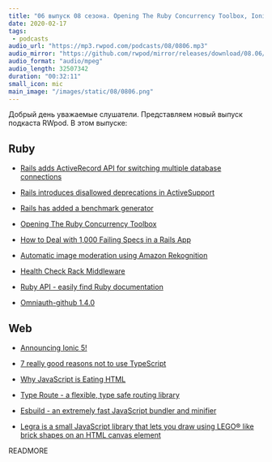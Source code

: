 ```yaml
---
title: "06 выпуск 08 сезона. Opening The Ruby Concurrency Toolbox, Ionic 5, Ruby API, Type Route, Esbuild, Legra и прочее"
date: 2020-02-17
tags:
 - podcasts
audio_url: "https://mp3.rwpod.com/podcasts/08/0806.mp3"
audio_mirror: "https://github.com/rwpod/mirror/releases/download/08.06/0806.mp3"
audio_format: "audio/mpeg"
audio_length: 32507342
duration: "00:32:11"
small_icon: mic
main_image: "/images/static/08/0806.png"
---
```


Добрый день уважаемые слушатели. Представляем новый выпуск подкаста RWpod. В этом выпуске:

## Ruby

 - [Rails adds ActiveRecord API for switching multiple database connections](https://blog.saeloun.com/2020/02/14/rails-6-multiple-database-support)
 - [Rails introduces disallowed deprecations in ActiveSupport](https://blog.saeloun.com/2020/02/12/rails-active-support-disallowed-deprecations)
 - [Rails has added a benchmark generator](https://blog.saeloun.com/2020/02/11/rails-benchmark-generator)
 - [Opening The Ruby Concurrency Toolbox](https://www.honeybadger.io/blog/ruby-concurrency-parallelism/)


 - [How to Deal with 1,000 Failing Specs in a Rails App](https://blog.planetargon.com/entries/how-to-deal-with-1000-failing-specs-in-a-rails-app)
 - [Automatic image moderation using Amazon Rekognition](https://kukicola.io/posts/automatic-image-moderation-using-amazon-rekognition)
 - [Health Check Rack Middleware](https://medium.com/faun/health-check-rack-middleware-b6b126efbaa8)
 - [Ruby API - easily find Ruby documentation](https://rubyapi.org/)
 - [Omniauth-github 1.4.0](https://github.com/omniauth/omniauth-github/releases/tag/v1.4.0)

## Web

 - [Announcing Ionic 5!](https://ionicframework.com/blog/announcing-ionic-5/)
 - [7 really good reasons not to use TypeScript](https://medium.com/javascript-in-plain-english/7-really-good-reasons-not-to-use-typescript-166af597c466)
 - [Why JavaScript is Eating HTML](https://css-tricks.com/why-javascript-is-eating-html/)


 - [Type Route - a flexible, type safe routing library](https://www.type-route.org/)
 - [Esbuild - an extremely fast JavaScript bundler and minifier](https://github.com/evanw/esbuild)
 - [Legra is a small JavaScript library that lets you draw using LEGO® like brick shapes on an HTML canvas element](https://legrajs.com/)

READMORE
